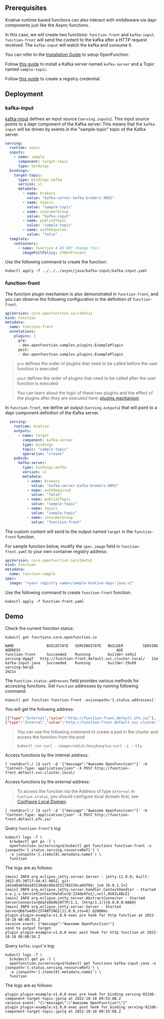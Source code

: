 ## Prerequisites

Knative runtime based functions can also interact with middleware via dapr components just like the Async functions.

In this case, we will create two functions: `function-front` and `kafka-input`. `function-front` will send the content 
to the kafka after a HTTP request received. The `kafka-input` will watch the kafka and consume it.

You can refer to the [Installation Guide](https://openfunction.dev/docs/getting-started/installation/) to setup OpenFunction.

Follow [this guide](../../../../Prerequisites.md#kafka) to install a Kafka server named `kafka-server` and a Topic named `sample-topic`.

Follow [this guide](../../../../Prerequisites.md#registry-credential) to create a registry credential.

## Deployment

### kafka-input

[kafka-input](kafka-input.yaml) defines an input source (`serving.inputs`). This input source points to a dapr component of the Kafka server. This means that the `kafka-input` will be driven by events in the "sample-topic" topic of the Kafka server.

  ```yaml
  serving:
    runtime: async
    inputs:
      - name: sample
        component: target-topic
        type: bindings
    bindings:
      target-topic:
        type: bindings.kafka
        version: v1
        metadata:
          - name: brokers
            value: "kafka-server-kafka-brokers:9092"
          - name: topics
            value: "sample-topic"
          - name: consumerGroup
            value: "kafka-input"
          - name: publishTopic
            value: "sample-topic"
          - name: authRequired
            value: "false"
    template:
      containers:
        - name: function # DO NOT change this
          imagePullPolicy: IfNotPresent 
  ```

Use the following command to create the function:

  ```shell
  kubectl apply -f ../../../async/java/kafka-input/kafka-input.yaml
  ```

### function-front

The function plugin mechanism is also demonstrated in `function-front`, and you can observe the following configuration in the definition of `function-front`.

  ```yaml
  apiVersion: core.openfunction.io/v1beta1
  kind: Function
  metadata:
    name: function-front
    annotations:
      plugins: |
        pre:
        - dev.openfunction.samples.plugins.ExamplePlugin
        post:
        - dev.openfunction.samples.plugins.ExamplePlugin
  ```
  >
  > `pre` defines the order of plugins that need to be called before the user function is executed
  >
  > `post` defines the order of plugins that need to be called after the user function is executed
  >
  > You can learn about the logic of these two plugins and the effect of the plugins after they are executed here: [plugins mechanism](../../../../functions-framework/README.md#plugin-mechanism)
  >

In `function-front`, we define an output (`serving.outputs`) that will point to a dapr component definition of the Kafka server.

  ```yaml
    serving:
      runtime: knative
      outputs:
        - name: target
          component: kafka-server
          type: bindings
          topic: "sample-topic"
          operation: "create"
      pubsub:
        kafka-server:
          type: bindings.kafka
          version: v1
          metadata:
            - name: brokers
              value: "kafka-server-kafka-brokers:9092"
            - name: authRequired
              value: "false"
            - name: publishTopic
              value: "sample-topic"
            - name: topics
              value: "sample-topic"
            - name: consumerGroup
              value: "function-front"
  ```

The custom content will send to the output named `target` in the `function-front` function.

For sample function below, modify the ``spec.image`` field in ``function-front.yaml`` to your own container registry address:

  ```yaml
  apiVersion: core.openfunction.io/v1beta1
  kind: Function
  metadata:
    name: function-sample
  spec:
    image: "<your registry name>/sample-knative-dapr-java:v1"
  ```

Use the following command to create `function-front` function:

  ```shell
  kubectl apply -f function-front.yaml
  ```

## Demo

Check the current function status:

  ```shell
  kubectl get functions.core.openfunction.io
  
  NAME               BUILDSTATE   SERVINGSTATE   BUILDER         SERVING         ADDRESS                                            AGE
  function-front     Succeeded    Running        builder-sk9s2   serving-dgqq7   http://function-front.default.svc.cluster.local/   11m
  kafka-input-java   Succeeded    Running        builder-29s69   serving-5mrq5                                                            2m21s
  ```

The `Function.status.addresses` field provides various methods for accessing functions.
Get `Function` addresses by running following command:

  ```shell
  kubectl get function function-front -o=jsonpath='{.status.addresses}'
  ```

You will get the following address:

  ```json
  [{"type":"External","value":"http://function-front.default.ofn.io/"},
  {"type":"Internal","value":"http://function-front.default.svc.cluster.local/"}]
  ```

> You can use the following command to create a pod in the cluster and access the function from the pod:
>
> ```shell
  > kubectl run curl --image=radial/busyboxplus:curl -i --tty
  > ```

Access functions by the internal address:

  ```shell
  [ root@curl:/ ]$ curl -d '{"message":"Awesome OpenFunction!"}' -H "Content-Type: application/json" -X POST http://function-front.default.svc.cluster.local/
  ```

Access functions by the external address:
  > To access the function via the Address of type `External` in `Funtion.status`, you should configure local domain first, see [Configure Local Domain](https://openfunction.dev/docs/operations/networking/local-domain/).

  ```shell
  [ root@curl:/ ]$ curl -d '{"message":"Awesome OpenFunction!"}' -H "Content-Type: application/json" -X POST http://function-front.default.ofn.io/
  ```

Query `function-front`'s log:

  ```shell
  kubectl logs -f \
    $(kubectl get po -l \
    openfunction.io/serving=$(kubectl get functions function-front -o jsonpath='{.status.serving.resourceRef}') \
    -o jsonpath='{.items[0].metadata.name}') \
    function
  ```

The logs are as follows:
  
  ```shell
  [main] INFO org.eclipse.jetty.server.Server - jetty-11.0.9; built: 2022-03-30T17:44:47.085Z; git: 243a48a658a183130a8c8de353178d154ca04f04; jvm 18.0.1.1+2
  [main] INFO org.eclipse.jetty.server.handler.ContextHandler - Started o.e.j.s.ServletContextHandler@-234de47e{/,null,AVAILABLE}
  [main] INFO org.eclipse.jetty.server.AbstractConnector - Started ServerConnector@dafe6b9b{HTTP/1.1, (http/1.1)}{0.0.0.0:8080}
  [main] INFO org.eclipse.jetty.server.Server - Started Server@b6fa4d5c{STARTING}[11.0.9,sto=0] @2880ms
  plugin plugin-example:v1.0.0 exec pre hook for http function at 2022-10-18 08:08:55.Z
  receive event: {"message":"Awesome OpenFunction!"}
  send to output target
  plugin plugin-example:v1.0.0 exec post hook for http function at 2022-10-18 08:08:58.Z
  ```

Query `kafka-input`'s log:
  
  ```shell
  kubectl logs -f \
    $(kubectl get po -l \
    openfunction.io/serving=$(kubectl get functions kafka-input-java -o jsonpath='{.status.serving.resourceRef}') \
    -o jsonpath='{.items[0].metadata.name}') \
    function
  ```

The logs are as follows:
  
  ```shell
  plugin plugin-example:v1.0.0 exec pre hook for binding serving-922d6-component-target-topic-jpvlq at 2022-10-18 09:55:08.Z
  receive event: "{\"message\":\"Awesome OpenFunction!\"}"
  plugin plugin-example:v1.0.0 exec post hook for binding serving-922d6-component-target-topic-jpvlq at 2022-10-18 09:55:08.Z
  ```
